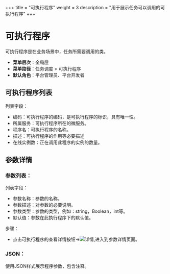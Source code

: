 +++
title = "可执行程序"
weight = 3
description = "用于展示任务可以调用的可执行程序"
+++

# 可执行程序

可执行程序是在业务场景中，任务所需要调用的类。

- **菜单层次**：全局层
- **菜单路径**：任务调度 > 可执行程序
- **默认角色**：平台管理员、平台开发者

## 可执行程序列表

列表字段：

- 编码：可执行程序的编码，是可执行程序的标识，具有唯一性。
- 所属服务：可执行程序所在的微服务。
- 程序名：可执行程序的名称。
- 描述：可执行程序的作用等必要描述
- 在线实例数：正在调用此程序的实例的数量。

## 参数详情

### 参数列表：

列表字段：

- 参数名称：参数的名称。
- 参数描述：对参数的必要说明。
- 参数类型：参数的类型，例如：string，Boolean，int等。
- 默认值：参数在此执行程序下的默认值。

步骤：

- 点击可执行程序的查看详情按钮→![详情](/docs/user-guide/microservice-development/job/image/particulars.png),进入到参数详情页面。

### JSON：

使用JSON样式展示程序参数，包含注释。